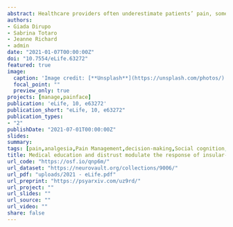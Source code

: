 ```yaml
---
abstract: Healthcare providers often underestimate patients’ pain, sometimes even when aware of their reports. This could be the effect of experience reducing sensitivity to others pain, or distrust toward patients’ self-evaluations. Across multiple experiments (375 participants), we tested whether senior medical students differed from younger colleagues and lay controls in the way they assess people’s pain and take into consideration their feedback. We found that medical training affected the sensitivity to pain faces, an effect shown by the lower ratings and highlighted by a decrease in neural response of the insula and cingulate cortex. Instead, distrust toward the expressions’ authenticity affected the processing of feedbacks, by decreasing activity in the ventral striatum whenever patients’ self-reports matched participants’ evaluations, and by promoting strong reliance on the opinion of other doctors. Overall, our study underscores the multiple processes which might influence the evaluation of others’ pain at the early stages of medical career.
authors:
- Giada Dirupo
- Sabrina Totaro
- Jeanne Richard
- admin
date: "2021-01-07T00:00:00Z"
doi: "10.7554/eLife.63272"
featured: true
image: 
  caption: 'Image credit: [**Unsplash**](https://unsplash.com/photos/)'
  focal_point: ""
  preview_only: true
projects: [manage,painface]
publication: 'eLife, 10, e63272'
publication_short: "eLife, 10, e63272"
publication_types:
- "2"
publishDate: "2021-07-01T00:00:00Z"
slides: 
summary:
tags: [pain,analgesia,Pain Management,decision-making,Social cognition,Social interactions,Social Influence,Conformity,Facial Expressions,face processing,fMRI,neuroimaging,Insula,Cingulate Cortex,dMPFC,Prefrontal cortex,ventral striatum,Reward,Feedback,Uncertainty]
title: Medical education and distrust modulate the response of insular-cingulate network and ventral striatum in pain diagnosis
url_code: "https://osf.io/qnp6m/"
url_dataset: "https://neurovault.org/collections/9006/"
url_pdf: "uploads/2021 - eLife.pdf"
url_preprint: "https://psyarxiv.com/uz9rd/"
url_project: ""
url_slides: ""
url_source: ""
url_video: ""
share: false
---
```

